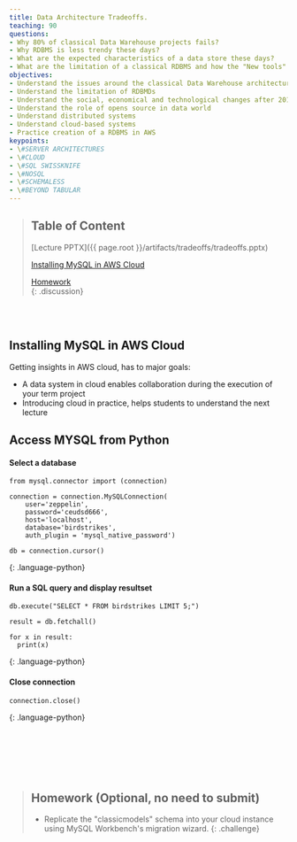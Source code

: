 ```yaml
---
title: Data Architecture Tradeoffs.
teaching: 90
questions:
- Why 80% of classical Data Warehouse projects fails?
- Why RDBMS is less trendy these days?
- What are the expected characteristics of a data store these days?
- What are the limitation of a classical RDBMS and how the "New tools" are solving these limitations?
objectives:
- Understand the issues around the classical Data Warehouse architecture
- Understand the limitation of RDBMDs
- Understand the social, economical and technological changes after 2010 and the radical changes induced in the data world
- Understand the role of opens source in data world
- Understand distributed systems
- Understand cloud-based systems
- Practice creation of a RDBMS in AWS
keypoints:
- \#SERVER ARCHITECTURES 
- \#CLOUD
- \#SQL SWISSKNIFE
- \#NOSQL
- \#SCHEMALESS
- \#BEYOND TABULAR
---
```





> ## Table of Content
> [Lecture PPTX]({{ page.root }}/artifacts/tradeoffs/tradeoffs.pptx)
>
> [Installing MySQL in AWS Cloud](#aws)
>
> [Homework](#homework)  
{: .discussion}



<br/><br/>
<a name="aws"/>

## Installing MySQL in AWS Cloud

Getting insights in AWS cloud, has to major goals:
* A data system in cloud enables collaboration during the execution of your term project
* Introducing cloud in practice, helps students to understand the next lecture

## Access MYSQL from Python

#### Select a database
```
from mysql.connector import (connection)

connection = connection.MySQLConnection(
    user='zeppelin', 
    password='ceudsd666',
    host='localhost',
    database='birdstrikes', 
    auth_plugin = 'mysql_native_password')

db = connection.cursor()
```
{: .language-python}

#### Run a SQL query and display resultset
```
db.execute("SELECT * FROM birdstrikes LIMIT 5;")

result = db.fetchall()

for x in result:
  print(x)
```
{: .language-python}


#### Close connection
```
connection.close()
```
{: .language-python}


<br/><br/>
<a name="homework"/>

<br><br>

> ## Homework (Optional, no need to submit)
> 
> * Replicate the "classicmodels" schema into your cloud instance using MySQL Workbench's migration wizard.
{: .challenge}




